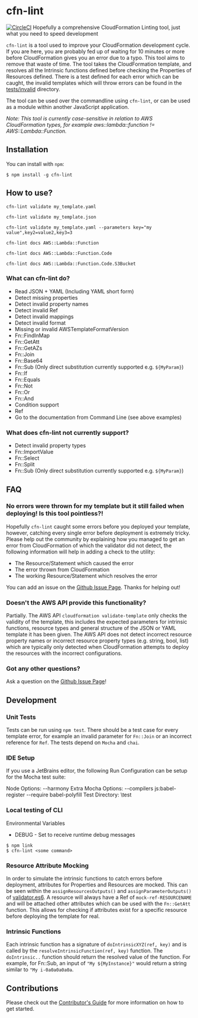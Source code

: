 # cfn-lint
[![CircleCI](https://circleci.com/gh/martysweet/cfn-lint.svg?style=svg)](https://circleci.com/gh/martysweet/cfn-lint)
Hopefully a comprehensive CloudFormation Linting tool, just what you need to speed development

`cfn-lint` is a tool used to improve your CloudFormation development cycle. If you are here, you are probably
fed up of waiting for 10 minutes or more before CloudFormation gives you an error due to a typo. This tool aims to 
remove that waste of time. The tool takes the CloudFormation template, and resolves all the Intrinsic functions 
defined before checking the Properties of Resources defined. There is a test defined for each error which can be caught,
the invalid templates which will throw errors can be found in the [tests/invalid](https://github.com/martysweet/cfn-lint/tree/master/test/data/invalid) directory.

The tool can be used over the commandline using `cfn-lint`, or can be used as a module within another JavaScript application.

*Note: This tool is currently case-sensitive in relation to AWS CloudFormation types, for example aws::lambda::function != AWS::Lambda::Function.*

## Installation

You can install with `npm`:

```
$ npm install -g cfn-lint
```


## How to use?
`cfn-lint validate my_template.yaml`

`cfn-lint validate my_template.json`

`cfn-lint validate my_template.yaml --parameters key="my value",key2=value2,key3=3`

`cfn-lint docs AWS::Lambda::Function` 

`cfn-lint docs AWS::Lambda::Function.Code`

`cfn-lint docs AWS::Lambda::Function.Code.S3Bucket`


### What can cfn-lint do?
* Read JSON + YAML (Including YAML short form)
* Detect missing properties
* Detect invalid property names
* Detect invalid Ref
* Detect invalid mappings
* Detect invalid format
* Missing or invalid AWSTemplateFormatVersion
* Fn::FindInMap
* Fn::GetAtt
* Fn::GetAZs
* Fn::Join
* Fn::Base64
* Fn::Sub (Only direct substitution currently supported e.g. `${MyParam}`)
* Fn::If
* Fn::Equals
* Fn::Not
* Fn::Or
* Fn::And
* Condition support
* Ref
* Go to the documentation from Command Line (see above examples)


### What does cfn-lint not currently support?
* Detect invalid property types
* Fn::ImportValue
* Fn::Select
* Fn::Split
* Fn::Sub (Only direct substitution currently supported e.g. `${MyParam}`)

## FAQ

### No errors were thrown for my template but it still failed when deploying! Is this tool pointless?!
Hopefully `cfn-lint` caught some errors before you deployed your template, however, catching every single
error before deployment is extremely tricky. Please help out the community by explaining how you
managed to get an error from CloudFormation of which the validator did not detect, the following information
will help in adding a check to the utility:

* The Resource/Statement which caused the error
* The error thrown from CloudFormation
* The working Resource/Statement which resolves the error

You can add an issue on the [Github Issue Page](https://github.com/martysweet/cfn-lint/issues). Thanks for helping out!

### Doesn't the AWS API provide this functionality?
Partially. The AWS API `cloudformation validate-template` only checks the validity of the template, this includes the
expected parameters for intrinsic functions, resource types and general structure of the JSON or YAML template it has been given. The
AWS API does not detect incorrect resource property names or incorrect resource property types (e.g. string, bool, list) which are typically 
only detected when CloudFormation attempts to deploy the resources with the incorrect configurations.

### Got any other questions?
Ask a question on the [Github Issue Page](https://github.com/martysweet/cfn-lint/issues)!

## Development

### Unit Tests

Tests can be run using `npm test`. There should be a test case for every template error, 
for example an invalid parameter for `Fn::Join` or an incorrect reference for `Ref`. 
The tests depend on `Mocha` and `chai`.

### IDE Setup

If you use a JetBrains editor, the following Run Configuration can be setup 
for the Mocha test suite:

Node Options: --harmony
Extra Mocha Options: --compilers js:babel-register --require babel-polyfill
Test Directory: <working dir>\test

### Local testing of CLI

Environmental Variables
* DEBUG - Set to receive runtime debug messages

```
$ npm link
$ cfn-lint <some command>
```

### Resource Attribute Mocking
In order to simulate the intrinsic functions to catch errors before deployment,
attributes for Properties and Resources are mocked. This can be seen within the 
`assignResourcesOutputs()` and `assignParameterOutputs()` of [validator.es6](src/validator.es6).
A resource will always have a Ref of `mock-ref-RESOURCENAME` and will be attached other
attributes which can be used with the `Fn::GetAtt` function. This allows for checking
if attributes exist for a specific resource before deploying the template for real.

### Intrinsic Functions

Each intrinsic function has a signature of `doIntrinsicXYZ(ref, key)` and is called by the
`resolveIntrinsicFunction(ref, key)` function. The `doIntrinsic..` function should return
the resolved value of the function. For example, for Fn::Sub, an input of `"My ${MyInstance}"`
would return a string similar to `"My i-0a0a0a0a0a`.

## Contributions

Please check out the [Contributor's Guide](CONTRIBUTING.md) for more information on how to get started.